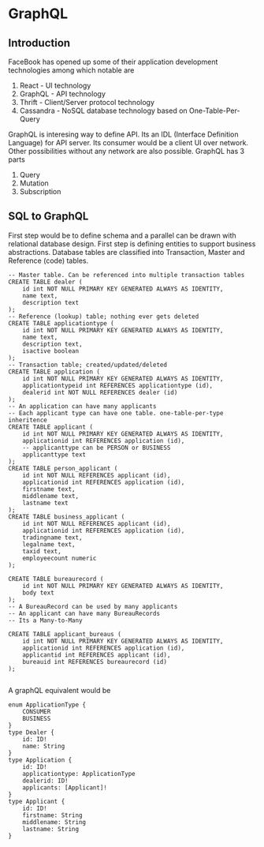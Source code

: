 # GraphQL

## Introduction

FaceBook has opened up some of their application development technologies among which notable are
1. React - UI technology 
2. GraphQL - API technology
3. Thrift - Client/Server protocol technology
4. Cassandra - NoSQL database technology based on One-Table-Per-Query

GraphQL is interesing way to define API.  Its an IDL (Interface Definition Language) for API server.  Its consumer would be a client UI over network. Other possibilities without any network are also possible.
GraphQL has 3 parts
1. Query
2. Mutation
3. Subscription

## SQL to GraphQL 

First step would be to define schema and a parallel can be drawn with relational database design. First step is defining entities to support business abstractions.  Database tables are classified into Transaction, Master and 
Reference (code) tables.

```
-- Master table. Can be referenced into multiple transaction tables
CREATE TABLE dealer (
    id int NOT NULL PRIMARY KEY GENERATED ALWAYS AS IDENTITY,
    name text,
    description text    
);
-- Reference (lookup) table; nothing ever gets deleted
CREATE TABLE applicationtype (
    id int NOT NULL PRIMARY KEY GENERATED ALWAYS AS IDENTITY,
    name text,
    description text,
    isactive boolean
);
-- Transaction table; created/updated/deleted
CREATE TABLE application (
    id int NOT NULL PRIMARY KEY GENERATED ALWAYS AS IDENTITY,
    applicationtypeid int REFERENCES applicationtype (id),
    dealerid int NOT NULL REFERENCES dealer (id)
);
-- An application can have many applicants 
-- Each applicant type can have one table. one-table-per-type inheritence
CREATE TABLE applicant (
    id int NOT NULL PRIMARY KEY GENERATED ALWAYS AS IDENTITY,
    applicationid int REFERENCES application (id),
    -- applicanttype can be PERSON or BUSINESS
    applicanttype text
);
CREATE TABLE person_applicant (
    id int NOT NULL REFERENCES applicant (id),
    applicationid int REFERENCES application (id),
    firstname text,
    middlename text,
    lastname text
);
CREATE TABLE business_applicant (
    id int NOT NULL REFERENCES applicant (id),
    applicationid int REFERENCES application (id),
    tradingname text,
    legalname text,
    taxid text,
    employeecount numeric
);

CREATE TABLE bureaurecord (
    id int NOT NULL PRIMARY KEY GENERATED ALWAYS AS IDENTITY,
    body text
);
-- A BureauRecord can be used by many applicants
-- An applicant can have many BureauRecords 
-- Its a Many-to-Many

CREATE TABLE applicant_bureaus (
    id int NOT NULL PRIMARY KEY GENERATED ALWAYS AS IDENTITY,
    applicationid int REFERENCES application (id),
    applicantid int REFERENCES applicant (id),   
    bureauid int REFERENCES bureaurecord (id)
);


```

A graphQL equivalent would be

```
enum ApplicationType {
    CONSUMER
    BUSINESS
}
type Dealer {
    id: ID!
    name: String
}
type Application {
    id: ID!
    applicationtype: ApplicationType
    dealerid: ID!
    applicants: [Applicant]!
}
type Applicant {
    id: ID!
    firstname: String
    middlename: String
    lastname: String
}
```



